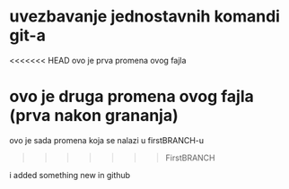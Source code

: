 # uvezbavanje jednostavnih komandi git-a

<<<<<<< HEAD
ovo je prva promena ovog fajla

ovo je druga promena ovog fajla (prva nakon grananja)
=======


ovo je sada promena koja se nalazi u firstBRANCH-u
>>>>>>> FirstBRANCH


i added something new in github

